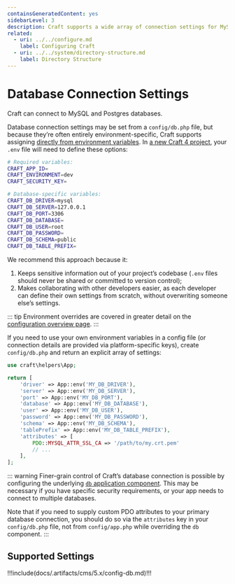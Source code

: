 ```yaml
---
containsGeneratedContent: yes
sidebarLevel: 3
description: Craft supports a wide array of connection settings for MySQL and Postgres databases.
related:
  - uri: ../../configure.md
    label: Configuring Craft
  - uri: ../../system/directory-structure.md
    label: Directory Structure
---
```


# Database Connection Settings

Craft can connect to MySQL and Postgres databases.

Database connection settings may be set from a `config/db.php` file, but because they’re often entirely environment-specific, Craft supports assigning [directly from environment variables](../config#environment-overrides). In [a new Craft 4 project](https://github.com/craftcms/craft), your `.env` file will need to define these options:

```bash
# Required variables:
CRAFT_APP_ID=
CRAFT_ENVIRONMENT=dev
CRAFT_SECURITY_KEY=

# Database-specific variables:
CRAFT_DB_DRIVER=mysql
CRAFT_DB_SERVER=127.0.0.1
CRAFT_DB_PORT=3306
CRAFT_DB_DATABASE=
CRAFT_DB_USER=root
CRAFT_DB_PASSWORD=
CRAFT_DB_SCHEMA=public
CRAFT_DB_TABLE_PREFIX=
```

We recommend this approach because it:

1. Keeps sensitive information out of your project’s codebase (`.env` files should never be shared or committed to version control);
2. Makes collaborating with other developers easier, as each developer can define their own settings from scratch, without overwriting someone else’s settings.

::: tip
Environment overrides are covered in greater detail on the [configuration overview page](../config#environment-overrides).
:::

If you need to use your own environment variables in a config file (or connection details are provided via platform-specific keys), create `config/db.php` and return an explicit array of settings:

```php
use craft\helpers\App;

return [
    'driver' => App::env('MY_DB_DRIVER'),
    'server' => App::env('MY_DB_SERVER'),
    'port' => App::env('MY_DB_PORT'),
    'database' => App::env('MY_DB_DATABASE'),
    'user' => App::env('MY_DB_USER'),
    'password' => App::env('MY_DB_PASSWORD'),
    'schema' => App::env('MY_DB_SCHEMA'),
    'tablePrefix' => App::env('MY_DB_TABLE_PREFIX'),
    'attributes' => [
        PDO::MYSQL_ATTR_SSL_CA => '/path/to/my.crt.pem'
        // ...
    ],
];
```

::: warning
Finer-grain control of Craft’s database connection is possible by configuring the underlying [`db` application component](./app.md#database). This may be necessary if you have specific security requirements, or your app needs to connect to multiple databases.

Note that if you need to supply custom PDO attributes to your primary database connection, you should do so via the `attributes` key in your `config/db.php` file, not from `config/app.php` while overriding the `db` component.
:::

## Supported Settings

<!-- This section of the page is dynamically generated! Changes to the file below may be overwritten by automated tools. -->
!!!include(docs/.artifacts/cms/5.x/config-db.md)!!!

